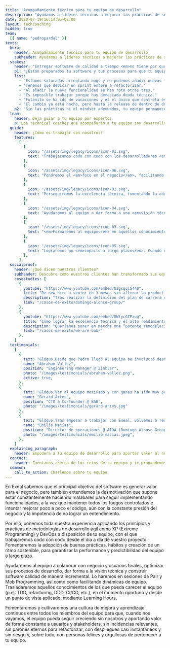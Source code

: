 ```yaml
---
title: "Acompañamiento técnico para tu equipo de desarrollo"
description: "Ayudamos a líderes técnicos a mejorar las prácticas de su equipo para acelerar la entrega de software y eliminar los bugs."
date: 2020-07-19T16:14:05+02:00
layout: techcoaching
hidden: true
team:
  [{ name: "pedropardal" }]
texts:
  hero:
    header: Acompañamiento técnico para tu equipo de desarrollo
    subheader: Ayudamos a líderes técnicos a mejorar las prácticas de su equipo para acelerar la entrega de software y eliminar los bugs.
  stakes:
    header: "Entregar software de calidad a tiempo <em>no tiene por qué ser doloroso.</em>"
    p1: "¿Están preparados tu software y tus procesos para que tu equipo aporte valor de forma continua, cumpliendo las fechas de entrega? O por el contrario se oyen cosas como..."
    list:
      - "Estamos saturados arreglando bugs y no podemos añadir nuevas funcionalidades."
      - "Tenemos que dedicar un sprint entero a refactorizar."
      - "Al añadir la nueva funcionalidad se han roto otras tres."
      - "Es imposible trabajar porque hay demasiada deuda técnica."
      - "Fulanito se ha ido de vacaciones y es el único que controla este tema."
      - "El cambio ya está hecho, pero hasta la release de dentro de dos semanas no llegará a producción."
    p2: "Sin las prácticas ni el mindset adecuados, tu equipo permanecerá <em>lento, frustrado y ahogado en incidencias</em>."
  team:
    header: Deja guiar a tu equipo por expertos
    p: Los technical coaches que acompañarán a tu equipo son desarrolladores y líderes técnicos con amplia experiencia trabajando en equipos de alto rendimiento.
  guide:
    header: ¿Cómo es trabajar con nosotros?
    features:
      [
        {
          icon: "/assets/img/legacy/icons/icon-01.svg",
          text: "Trabajaremos codo con codo con los desarrolladores <em>desde el día a día</em> de su proyecto, en sesiones de Pair/Mob programming.",
        },
        {
          icon: "/assets/img/legacy/icons/icon-06.svg",
          text: "Pondremos el <em>foco en el negocio</em>, facilitando la colaboración entre desarrolladores y stakeholders para aportar valor de forma continua.",
        },
        {
          icon: "/assets/img/legacy/icons/icon-02.svg",
          text: "Perseguiremos la excelencia técnica, fomentando la adopción de <em>buenas prácticas técnicas</em> (Agile, XP, DevOps) y hábitos que permitan la adopción de un ritmo sostenible.",
        },
        {
          icon: "/assets/img/legacy/icons/icon-04.svg",
          text: "Ayudaremos al equipo a dar forma a una <em>visión técnica</em> que habilite la evolución del negocio.",
        },
        {
          icon: "/assets/img/legacy/icons/icon-03.svg",
          text: "<em>Formaremos al equipo</em> en aquellos conocimientos de los que pueda carecer, en el momento oportuno y desde un punto de vista aplicado, mediante Learning Hours.",
        },
        {
          icon: "/assets/img/legacy/icons/icon-05.svg",
          text: "Lograremos un <em>impacto a largo plazo</em>. Cuando nos vayamos, el cambio cultural y de mindset del equipo perdurará",
        },
      ]
  socialproof:
    header: ¿Qué dicen nuestros clientes?
    subheader: Descubre cómo nuestros clientes han transformado sus equipos de la mano de nuestro acompañamiento
    casestudies: [
      {
        youtube: "https://www.youtube.com/embed/NZgsqqiS440",
        title: "De new hire a senior en 3 meses sin alterar la productividad de los equipos",
        description: "Tras realizar la definición del plan de carrera de los empleados del departamento de ingeniería de AIDA, identifican la necesidad de encontrar talento de nivel intermedio para incorporar a sus equipos.",
        link: "/casos-de-exito/domingo-alonso-group/"
      },
      {
        youtube: "https://www.youtube.com/embed/8WfycGZPaug",
        title: "Cómo lograr la excelencia técnica y el alto rendimiento del equipo en 3 meses",
        description: "Queríamos poner en marcha una “potente remodelación” a nivel del desarrollo de nuestro producto y para ello era necesario que el equipo con el que contábamos aprendiera, obtuviera formación.",
        link: "/casos-de-exito/we-are-bab/"
      },
    ]
  testimonials:
    [
      {
        text: "&ldquo;Desde que Pedro llegó al equipo se involucró desde el minuto 1, tanto en el producto como en la parte técnica, siendo una pieza clave en la gran mejora sistémica que experimentó el equipo, ayudando no solo en detalles técnicos si no en las interacciones, relaciones y otras dinámicas de equipo.&rdquo;",
        name: "Abraham Vallez",
        position: "Engineering Manager @ Zinklar",
        photo: "/images/testimonials/abraham-vallez.png",
        active: true,
      },
      {
        text: "&ldquo;Ver al equipo motivado y con ganas ha sido muy positivo. Gana el equipo, gana la empresa y también ganan los empleados a nivel personal ya que obtienen un aprendizaje y una formación extra que tiene un retorno muy positivo&rdquo;",
        name: "Gerard Artés",
        position: "CTO & Co-founder @ BAB",
        photo: "/images/testimonials/gerard-artes.jpg"
      },
      {
        text: "&ldquo;Tras empezar a trabajar con Exeal, volvemos a respirar en el equipo el aprendizaje, las preguntas, las lecturas... El éxito principal es ayudar a crecer y retener a nuestros profesionales.&rdquo;",
        name: "Emilio Macías",
        position: "Director de operaciones @ AIDA (Domingo Alonso Group)",
        photo: "/images/testimonials/emilio-macias.jpeg",
      },
    ]
  explaining_paragraph:
    header: Empodera a tu equipo de desarrollo para aportar valor al negocio
  contact:
    header: Cuéntanos acerca de los retos de tu equipo y te propondemos un plan personalizado para ellos.
  common:
    call_to_action: Charlemos sobre tu equipo
---
```


En Exeal sabemos que el principal objetivo del software es generar valor para el negocio, pero también entendemos la desmotivación que supone estar constantemente haciendo malabares para seguir implementando funcionalidades, a la vez que mantener todos los fuegos controlados e intentar mejorar poco a poco el código, aún con la constante presión del negocio y la impotencia de no lograr un entendimiento.

Por ello, ponemos toda nuestra experiencia aplicando los principios y prácticas de metodologías de desarrollo ágil como XP (Extreme Programming) y DevOps a disposición de tu equipo, con el que trabajaremos codo con codo desde el día a día de vuestro proyecto. Fomentaremos la adopción de buenas prácticas, hábitos y creación de un ritmo sostenible, para garantizar la performance y predictibilidad del equipo a largo plazo.

Ayudaremos al equipo a colaborar con negocio y usuarios finales, optimizar sus procesos de desarrollo, dar forma a la visión técnica y construir software calidad de manera incremental. Lo haremos en sesiones de Pair y Mob Programming, así como como facilitando dinámicas de equipo. Trasladaremos aquellos conocimientos de los que pueda carecer el equipo (p.ej. TDD, refactoring, DDD, CI/CD, etc.), en el momento oportuno y desde un punto de vista aplicado, mediante Learning Hours.

Fomentaremos y cultivaremos una cultura de mejora y aprendizaje continuos entre todos los miembros del equipo para que, cuando nos vayamos, el equipo pueda seguir creciendo sin nosotros y aportando valor de forma constante a usuarios y stakeholders, sin incidencias relevantes, sin parones eternos para refactorizar, con despliegues casi instantáneos y sin riesgo y, sobre todo, con personas felices y orgullosas de pertenecer a tu equipo.
